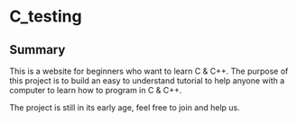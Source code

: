 # C_testing
## Summary
This is a website for beginners who want to learn C & C++. The purpose of this project is to build an easy to understand tutorial to help anyone with a computer to learn how to program in C & C++. 

The project is still in its early age, feel free to join and help us. 
